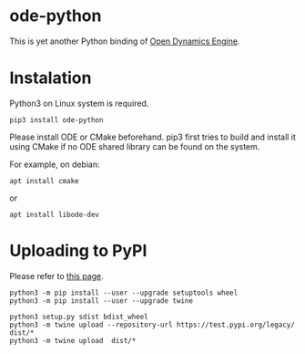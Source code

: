 # ode-python

This is yet another Python binding of [Open Dynamics Engine](https://www.ode.org/).

# Instalation

Python3 on Linux system is required.

	pip3 install ode-python

Please install ODE or CMake beforehand. pip3 first tries to build and install it using CMake if no ODE shared library can be found on the system.

For example, on debian:

	apt install cmake

or

	apt install libode-dev

# Uploading to PyPI

Please refer to [this page](https://packaging.python.org/tutorials/packaging-projects/).

	python3 -m pip install --user --upgrade setuptools wheel
	python3 -m pip install --user --upgrade twine
	
	python3 setup.py sdist bdist_wheel
	python3 -m twine upload --repository-url https://test.pypi.org/legacy/ dist/*
	python3 -m twine upload  dist/*
